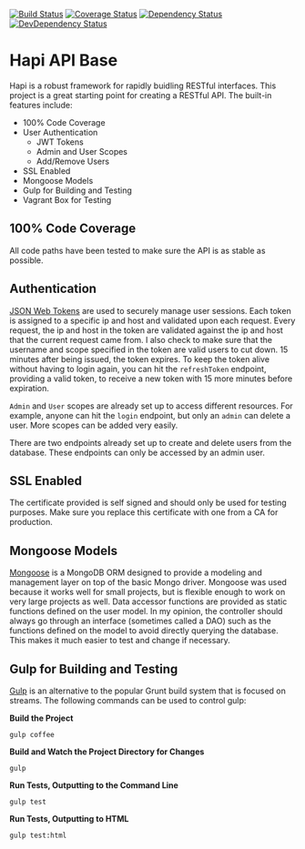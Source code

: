 [![Build Status](https://travis-ci.org/raelcun/Hapi-API-Base.svg?branch=master)](https://travis-ci.org/raelcun/Hapi-API-Base)
[![Coverage Status](https://coveralls.io/repos/raelcun/Hapi-API-Base/badge.svg?branch=master&service=github)](https://coveralls.io/github/raelcun/Hapi-API-Base?branch=master)
[![Dependency Status](https://david-dm.org/raelcun/hapi-api-base.svg)](https://david-dm.org/raelcun/hapi-api-base)
[![DevDependency Status](https://david-dm.org/raelcun/hapi-api-base/dev-status.svg)](https://david-dm.org/raelcun/hapi-api-base#info=devDependencies)

# Hapi API Base

Hapi is a robust framework for rapidly buidling RESTful interfaces. This project is a great starting point for creating a RESTful API. The built-in features include:
* 100% Code Coverage
* User Authentication
  * JWT Tokens
  * Admin and User Scopes
  * Add/Remove Users
* SSL Enabled
* Mongoose Models
* Gulp for Building and Testing
* Vagrant Box for Testing

## 100% Code Coverage

All code paths have been tested to make sure the API is as stable as possible.

## Authentication

[JSON Web Tokens](https://github.com/auth0/node-jsonwebtoken) are used to securely manage user sessions. Each token is assigned to a specific ip and host and validated upon each request. Every request, the ip and host in the token are validated against the ip and host that the current request came from. I also check to make sure that the username and scope specified in the token are valid users to cut down. 15 minutes after being issued, the token expires. To keep the token alive without having to login again, you can hit the `refreshToken` endpoint, providing a valid token, to receive a new token with 15 more minutes before expiration.

`Admin` and `User` scopes are already set up to access different resources. For example, anyone can hit the `login` endpoint, but only an `admin` can delete a user. More scopes can be added very easily.

There are two endpoints already set up to create and delete users from the database. These endpoints can only be accessed by an admin user.

## SSL Enabled

The certificate provided is self signed and should only be used for testing purposes. Make sure you replace this certificate with one from a CA for production.

## Mongoose Models

[Mongoose](https://github.com/Automattic/mongoose) is a MongoDB ORM designed to provide a modeling and management layer on top of the basic Mongo driver. Mongoose was used because it works well for small projects, but is flexible enough to work on very large projects as well. Data accessor functions are provided as static functions defined on the user model. In my opinion, the controller should always go through an interface (sometimes called a DAO) such as the functions defined on the model to avoid directly querying the database. This makes it much easier to test and change if necessary.

## Gulp for Building and Testing
[Gulp](https://github.com/gulpjs/gulp) is an alternative to the popular Grunt build system that is focused on streams. The following commands can be used to control gulp:

**Build the Project**
```shell
gulp coffee
```

**Build and Watch the Project Directory for Changes**
```shell
gulp
```

**Run Tests, Outputting to the Command Line**
```shell
gulp test
```

**Run Tests, Outputting to HTML**
```shell
gulp test:html
```